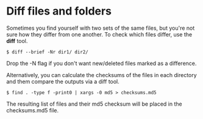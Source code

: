 # Diff files and folders

Sometimes you find yourself with two sets of the same files, but you're not sure how they differ from one another. To check which files differ, use the **diff** tool.

    $ diff --brief -Nr dir1/ dir2/


Drop the -N flag if you don't want new/deleted files marked as a difference.

Alternatively, you can calculate the checksums of the files in each directory and them compare the outputs via a diff tool.

    $ find . -type f -print0 | xargs -0 md5 > checksums.md5

The resulting list of files and their md5 checksum will be placed in the checksums.md5 file.